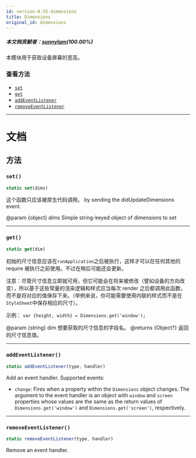 ```yaml
---
id: version-0.55-dimensions
title: Dimensions
original_id: dimensions
---
```

##### 本文档贡献者：[sunnylqm](https://github.com/search?q=sunnylqm%40qq.com+in%3Aemail&type=Users)(100.00%)

本模块用于获取设备屏幕的宽高。

### 查看方法

* [`set`](dimensions.md#set)
* [`get`](dimensions.md#get)
* [`addEventListener`](dimensions.md#addeventlistener)
* [`removeEventListener`](dimensions.md#removeeventlistener)

---

# 文档

## 方法

### `set()`

```jsx
static set(dims)
```

这个函数只应该被原生代码调用。 by sending the didUpdateDimensions event.

@param {object} dims Simple string-keyed object of dimensions to set

---

### `get()`

```jsx
static get(dim)
```

初始的尺寸信息应该在`runApplication`之后被执行，这样才可以在任何其他的 require 被执行之前使用。不过在稍后可能还会更新。

注意：尽管尺寸信息立即就可用，但它可能会在将来被修改（譬如设备的方向改变），所以基于这些常量的渲染逻辑和样式应当每次 render 之后都调用此函数，而不是将对应的值保存下来。（举例来说，你可能需要使用内联的样式而不是在<code>StyleSheet</code>中保存相应的尺寸）。

示例： `var {height, width} = Dimensions.get('window');`

@param {string} dim 想要获取的尺寸信息的字段名。 @returns {Object?} 返回的尺寸信息值。

---

### `addEventListener()`

```jsx
static addEventListener(type, handler)
```

Add an event handler. Supported events:

* `change`: Fires when a property within the `Dimensions` object changes. The argument to the event handler is an object with `window` and `screen` properties whose values are the same as the return values of `Dimensions.get('window')` and `Dimensions.get('screen')`, respectively.

---

### `removeEventListener()`

```jsx
static removeEventListener(type, handler)
```

Remove an event handler.

